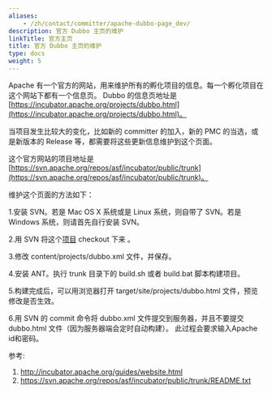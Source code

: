```yaml
---
aliases:
    - /zh/contact/committer/apache-dubbo-page_dev/
description: 官方 Dubbo 主页的维护
linkTitle: 官方主页
title: 官方 Dubbo 主页的维护
type: docs
weight: 5
---
```





Apache 有一个官方的网站，用来维护所有的孵化项目的信息。每一个孵化项目在这个网站下都有一个信息页。
Dubbo 的信息页地址是 [https://incubator.apache.org/projects/dubbo.html](https://incubator.apache.org/projects/dubbo.html)。

当项目发生比较大的变化，比如新的 committer 的加入，新的 PMC 的当选，或是新版本的 Release 等，都需要将这些更新信息维护到这个页面。

这个官方网站的项目地址是[https://svn.apache.org/repos/asf/incubator/public/trunk](https://svn.apache.org/repos/asf/incubator/public/trunk)。

维护这个页面的方法如下：

1.安装 SVN。若是 Mac OS X 系统或是 Linux 系统，则自带了 SVN。若是 Windows 系统，则请首先自行安装 SVN。

2.用 SVN 将这个[项目](https://svn.apache.org/repos/asf/incubator/public/trunk) checkout 下来 。

3.修改 content/projects/dubbo.xml 文件，并保存。

4.安装 ANT。执行 trunk 目录下的 build.sh 或者 build.bat 脚本构建项目。

5.构建完成后，可以用浏览器打开 target/site/projects/dubbo.html 文件，预览修改是否生效。

6.用 SVN 的 commit 命令将 dubbo.xml 文件提交到服务器，并且不要提交 dubbo.html 文件（因为服务器端会定时自动构建）。
此过程会要求输入Apache id和密码。

参考:

1. http://incubator.apache.org/guides/website.html
2. https://svn.apache.org/repos/asf/incubator/public/trunk/README.txt